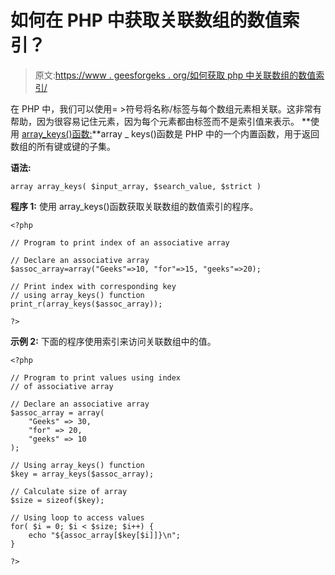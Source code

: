 # 如何在 PHP 中获取关联数组的数值索引？

> 原文:[https://www . geesforgeks . org/如何获取 php 中关联数组的数值索引/](https://www.geeksforgeeks.org/how-to-get-numeric-index-of-associative-array-in-php/)

在 PHP 中，我们可以使用= >符号将名称/标签与每个数组元素相关联。这非常有帮助，因为很容易记住元素，因为每个元素都由标签而不是索引值来表示。
**使用 [array_keys()函数:](https://www.geeksforgeeks.org/php-array_keys-function/)**array _ keys()函数是 PHP 中的一个内置函数，用于返回数组的所有键或键的子集。

**语法:**

```
array array_keys( $input_array, $search_value, $strict )
```

**程序 1:** 使用 array_keys()函数获取关联数组的数值索引的程序。

```
<?php

// Program to print index of an associative array

// Declare an associative array
$assoc_array=array("Geeks"=>10, "for"=>15, "geeks"=>20); 

// Print index with corresponding key
// using array_keys() function
print_r(array_keys($assoc_array));

?>
```

**示例 2:** 下面的程序使用索引来访问关联数组中的值。

```
<?php

// Program to print values using index
// of associative array

// Declare an associative array
$assoc_array = array(
    "Geeks" => 30,
    "for" => 20,
    "geeks" => 10
); 

// Using array_keys() function
$key = array_keys($assoc_array);

// Calculate size of array
$size = sizeof($key);

// Using loop to access values
for( $i = 0; $i < $size; $i++) {
    echo "${assoc_array[$key[$i]]}\n";
}

?>
```